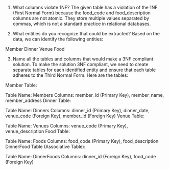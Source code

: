 
1. What columns violate 1NF?
The given table has a violation of the 1NF (First Normal Form) because the food_code and food_description columns are not atomic. They store multiple values separated by commas, which is not a standard practice in relational databases.

2. What entities do you recognize that could be extracted?
Based on the data, we can identify the following entities:

Member
Dinner
Venue
Food

3. Name all the tables and columns that would make a 3NF compliant solution.
To make the solution 3NF compliant, we need to create separate tables for each identified entity and ensure that each table adheres to the Third Normal Form. Here are the tables:

Member Table:

Table Name: Members
Columns: member_id (Primary Key), member_name, member_address
Dinner Table:

Table Name: Dinners
Columns: dinner_id (Primary Key), dinner_date, venue_code (Foreign Key), member_id (Foreign Key)
Venue Table:

Table Name: Venues
Columns: venue_code (Primary Key), venue_description
Food Table:

Table Name: Foods
Columns: food_code (Primary Key), food_description
DinnerFood Table (Associative Table):

Table Name: DinnerFoods
Columns: dinner_id (Foreign Key), food_code (Foreign Key)